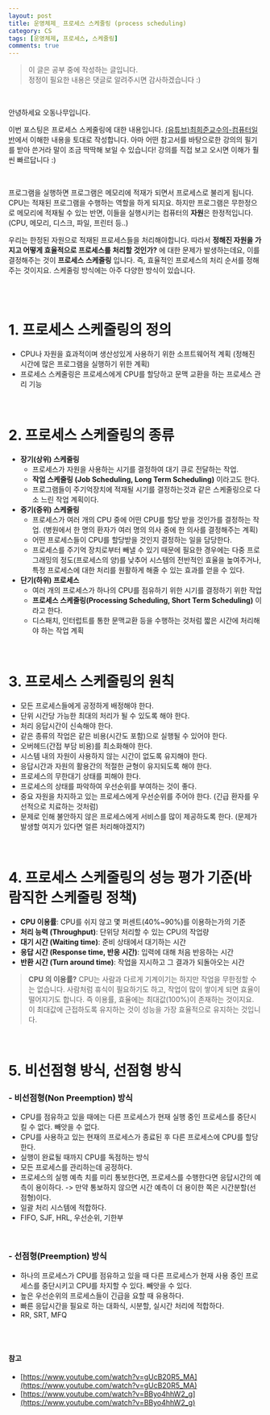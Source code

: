 ```yaml
---
layout: post
title: 운영체제_ 프로세스 스케줄링 (process scheduling)
category: CS
tags: [운영체제, 프로세스, 스케줄링]
comments: true
---
```

>이 글은 공부 중에 작성하는 글입니다.            
>정정이 필요한 내용은 댓글로 알려주시면 감사하겠습니다 :)

<br>

안녕하세요 오동나무입니다.  <br>

이번 포스팅은 프로세스 스케줄링에 대한 내용입니다. [(유튜브)최희준교수의-컴퓨터일반](https://www.youtube.com/watch?v=gUcB20R5_MA)에서 이해한 내용을 토대로 작성합니다. 아마 어떤 참고서를 바탕으로한 강의의 필기를 받아 쓴거라 말이 조금 딱딱해 보일 수 있습니다! 강의를 직접 보고 오시면 이해가 훨씬 빠르답니다 :)

<br>

프로그램을 실행하면 프로그램은  메모리에 적재가 되면서 프로세스로 불리게 됩니다. CPU는 적재된 프로그램을 수행하는 역할을 하게 되지요. 하지만 프로그램은 무한정으로 메모리에 적재될 수 있는 반면, 이들을 실행시키는 컴퓨터의 **자원**은 한정적입니다. (CPU, 메모리, 디스크, 파일, 프린터 등..)<br>

우리는 한정된 자원으로 적재된 프로세스들을 처리해야합니다. 따라서 **정해진 자원을 가지고 어떻게 효율적으로 프로세스를 처리할 것인가?** 에 대한 문제가 발생하는데요, 이를 결정해주는 것이 **프로세스 스케줄링** 입니다.  즉, 효율적인 프로세스의 처리 순서를 정해주는 것이지요. 스케줄링 방식에는 아주 다양한 방식이 있습니다.



<br>
<br>

# 1. 프로세스 스케줄링의 정의
* CPU나 자원을 효과적이며  생산성있게 사용하기 위한 소프트웨어적 계획 (정해진 시간에 많은 프로그램을 실행하기 위한 계획)
* 프로세스 스케줄링은 프로세스에게 CPU를 할당하고  문맥  교환을  하는 프로세스 관리 기능

<br>

# 2. 프로세스 스케줄링의 종류
* **장기(상위) 스케줄링**
    * 프로세스가 자원을 사용하는 시기를 결정하여 대기 큐로 전달하는 작업.
    * **작업 스케줄링 (Job Scheduling, Long Term Scheduling)** 이라고도 한다.
    * 프로그램들이 주기억장치에 적재될 시기를 결정하는것과 같은 스케줄링으로 다소 느린 작업 계획이다.
* **중기(중위) 스케줄링**
    * 프로세스가 여러 개의 CPU 중에 어떤 CPU를 할당 받을 것인가를 결정하는 작업. (병원에서 한 명의 환자가 여러 명의 의사 중에 한 의사를 결정해주는 계획)
    * 어떤 프로세스들이 CPU를 할당받을 것인지 결정하는 일을 담당한다.
    * 프로세스를 주기억 장치로부터 빼낼 수 있기 때문에 필요한 경우에는 다중  프로그래밍의 정도(프로세스의 양)를 낮추어 시스템의 전반적인 효율을 높여주거나, 특정 프로세스에 대한 처리를 원활하게 해줄 수 있는 효과를 얻을 수 있다.
* **단기(하위) 프로세스**
    * 여러 개의 프로세스가 하나의 CPU를 점유하기 위한 시기를 결정하기 위한 작업
    * **프로세스 스케줄링(Processing Scheduling, Short Term Scheduling)** 이라고 한다.
    * 디스패치, 인터럽트를 통한 문맥교환 등을 수행하는 것처럼 짧은 시간에 처리해야 하는 작업 계획

<br>

# 3. 프로세스 스케줄링의 원칙
* 모든 프로세스들에게 공정하게 배정해야 한다.
* 단위 시간당 가능한 최대의 처리가 될 수 있도록 해야 한다.
* 처리 응답시간이 신속해야 한다.
* 같은 종류의 작업은 같은 비용(시간도 포함)으로 실행될 수  있어야 한다.
* 오버헤드(간접 부담 비용)를 최소화해야 한다.
* 시스템 내의 자원이 사용하지 않는 시간이 없도록 유지해야 한다.
* 응답시간과 자원의 활용간의 적절한 균형이 유지되도록 해야 한다.
* 프로세스의 무한대기 상태를 피해야 한다.
* 프로세스의 상태를 파악하여 우선순위를 부여하는 것이 좋다.
* 중요 자원을 차지하고 있는 프로세스에게 우선순위를 주어야 한다. (긴급 환자를 우선적으로 치료하는 것처럼)
* 문제로 인해 불안하지 않은 프로세스에게 서비스를 많이 제공하도록 한다. (문제가 발생할 여지가 있다면 얼른 처리해야겠지?)

<br>

# 4. 프로세스 스케줄링의 성능 평가 기준(바람직한 스케줄링 정책)
* **CPU 이용률**: CPU를 쉬지 않고 몇 퍼센트(40%~90%)를 이용하는가의 기준
* **처리 능력 (Throughput)**: 단위당 처리할 수 있는 CPU의 작업량
* **대기 시간 (Waiting time)**: 준비 상태에서 대기하는 시간
* **응답 시간 (Response time, 반응 시간)**: 입력에 대해 처음 반응하는 시간
* **반환 시간 (Turn around time)**: 작업을 지시하고 그 결과가 되돌아오는 시간

>**CPU 의 이용률?**
CPU는 사람과 다르게 기계이기는 하지만 작업을 무한정할 수는 없습니다. 사람처럼 휴식이 필요하기도 하고, 작업이 많이 쌓이게 되면 효율이 떨어지기도 합니다. 즉 이용률, 효율에는 최대값(100%)이 존재하는 것이지요. 이 최대값에 근접하도록 유지하는 것이 성능을 가장 효율적으로 유지하는 것입니다.

<br>

#  5. 비선점형 방식, 선점형 방식
### - 비선점형(Non Preemption) 방식
* CPU를 점유하고 있을 때에는 다른 프로세스가 현재 실행 중인 프로세스를 중단시킬 수 없다. 빼앗을 수 없다.
* CPU를 사용하고 있는 현재의 프로세스가 종료된 후  다른 프로세스에 CPU를 할당한다.
* 실행이 완료될 때까지 CPU를 독점하는 방식
* 모든 프로세스를 관리하는데 공정하다.
* 프로세스의 실행 예측 치를 미리 통보한다면, 프로세스를 수행한다면 응답시간의 예측이 용이하다. -> 만약 통보하지 않으면 시간 예측이 더 용이한 쪽은 시간분할(선점형)이다.
* 일괄 처리 시스템에 적합하다.
* FIFO, SJF, HRL, 우선순위, 기한부

<br>

### - 선점형(Preemption) 방식
* 하나의 프로세스가 CPU를 점유하고 있을  때 다른 프로세스가 현재 사용 중인 프로세스를 중단시키고 CPU를 차지할 수 있다. 빼앗을 수 있다.
* 높은 우선순위의 프로세스들이 긴급을 요할 때 유용하다.
* 빠른 응답시간을 필요로 하는 대화식, 시분할, 실시간 처리에 적합하다.
* RR, SRT, MFQ


<br>
<br>

#### 참고
- [https://www.youtube.com/watch?v=gUcB20R5_MA](https://www.youtube.com/watch?v=gUcB20R5_MA)
- [https://www.youtube.com/watch?v=BByo4hhW2_g](https://www.youtube.com/watch?v=BByo4hhW2_g)

<br>
<br>
